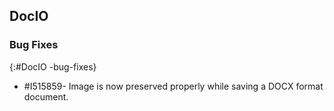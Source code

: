 ## DocIO

### Bug Fixes
{:#DocIO -bug-fixes}

* \#I515859- Image is now preserved properly while saving a DOCX format document.
